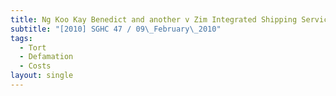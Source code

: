 ```yaml
---
title: Ng Koo Kay Benedict and another v Zim Integrated Shipping Services Ltd
subtitle: "[2010] SGHC 47 / 09\_February\_2010"
tags:
  - Tort
  - Defamation
  - Costs
layout: single
---
```


